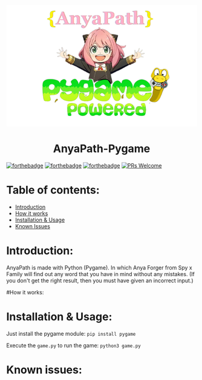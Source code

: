 <p align="center">
  <a href="https://github.com/TheSpeedX/NoisyBird">
    <img alt="NoisyBird" src="logo_.png">
  </a>
</p>
<h1 align="center">AnyaPath-Pygame</h1>
<div align="center">

</div>

[![forthebadge](https://forthebadge.com/images/badges/made-with-python.svg)](https://forthebadge.com) [![forthebadge](https://forthebadge.com/images/badges/built-with-love.svg)](https://forthebadge.com)
[![forthebadge](https://forthebadge.com/images/badges/fuck-it-ship-it.svg)](https://forthebadge.com) [![PRs Welcome](https://img.shields.io/badge/PRs-welcome-brightgreen.svg?style=flat-square)](https://makeapullrequest.com)

# Table of contents:
   - [Introduction](#introduction)
   - [How it works](#how-it-works)
   - [Installation & Usage](#installation--usage)
   - [Known Issues](#known-issues)


# Introduction:
AnyaPath is made with Python (Pygame). In which Anya Forger from Spy x Family will find out any word that you have in mind without any mistakes. (If you don't get the right result, then you must have given an incorrect input.)

#How it works:

# Installation & Usage:

Just install the pygame module:
```pip install pygame```

Execute the ```game.py``` to run the game:
```python3 game.py```

# Known issues:
